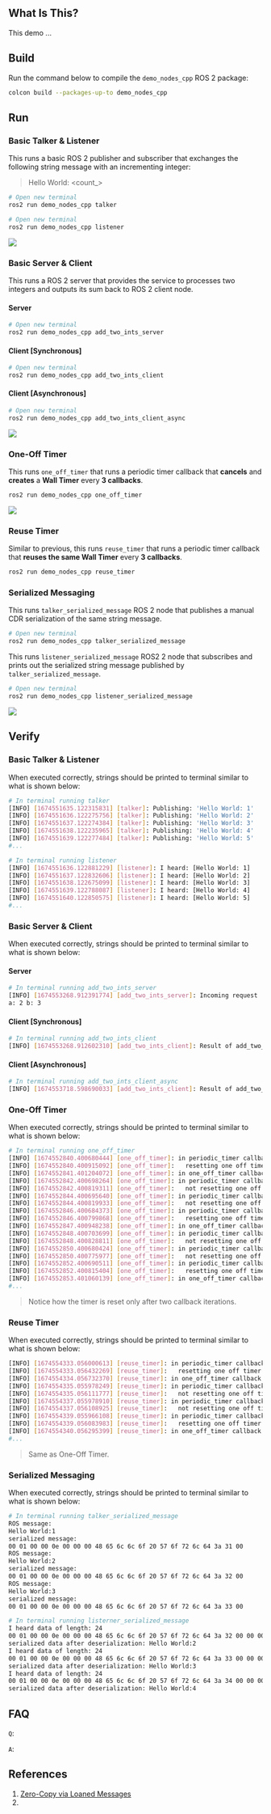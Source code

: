 ## **What Is This?**

This demo ...

## **Build**

Run the command below to compile the `demo_nodes_cpp` ROS 2 package:

```bash
colcon build --packages-up-to demo_nodes_cpp
```

## **Run**

### Basic Talker & Listener

This runs a basic ROS 2 publisher and subscriber that exchanges the following string message with an incrementing integer:

> Hello World: <count_>

```bash
# Open new terminal
ros2 run demo_nodes_cpp talker
```

```bash
# Open new terminal
ros2 run demo_nodes_cpp listener
```

![](img/talker_listener.png)

### Basic Server & Client

This runs a ROS 2 server that provides the service to processes two integers and outputs its sum back to ROS 2 client node. 

#### Server

```bash
# Open new terminal
ros2 run demo_nodes_cpp add_two_ints_server
```

#### Client [Synchronous]

```bash
# Open new terminal
ros2 run demo_nodes_cpp add_two_ints_client
```

#### Client [Asynchronous]

```bash
# Open new terminal
ros2 run demo_nodes_cpp add_two_ints_client_async
```

![](img/server_client.png)

### One-Off Timer

This runs `one_off_timer` that runs a periodic timer callback that **cancels** and **creates** a **Wall Timer** every **3 callbacks**.

```bash
ros2 run demo_nodes_cpp one_off_timer 
```

![](img/one_off_timer.png)

### Reuse Timer

Similar to previous, this runs `reuse_timer` that runs a periodic timer callback that **reuses the same Wall Timer** every **3 callbacks**.

```bash
ros2 run demo_nodes_cpp reuse_timer
```

### Serialized Messaging

This runs `talker_serialized_message` ROS 2 node that publishes a manual CDR serialization of the same string message.

```bash
# Open new terminal
ros2 run demo_nodes_cpp talker_serialized_message
```

This runs `listener_serialized_message` ROS2 2 node that subscribes and prints out the serialized string message published by `talker_serialized_message`. 
```bash
# Open new terminal
ros2 run demo_nodes_cpp listener_serialized_message
```

![](img/serialized_messaging.png)


## **Verify**

### Basic Talker & Listener

When executed correctly, strings should be printed to terminal similar to what is shown below:

```bash
# In terminal running talker
[INFO] [1674551635.122315831] [talker]: Publishing: 'Hello World: 1'
[INFO] [1674551636.122275756] [talker]: Publishing: 'Hello World: 2'
[INFO] [1674551637.122274384] [talker]: Publishing: 'Hello World: 3'
[INFO] [1674551638.122235965] [talker]: Publishing: 'Hello World: 4'
[INFO] [1674551639.122277484] [talker]: Publishing: 'Hello World: 5'
#...
```

```bash
# In terminal running listener
[INFO] [1674551636.122881229] [listener]: I heard: [Hello World: 1]
[INFO] [1674551637.122832606] [listener]: I heard: [Hello World: 2]
[INFO] [1674551638.122675099] [listener]: I heard: [Hello World: 3]
[INFO] [1674551639.122788087] [listener]: I heard: [Hello World: 4]
[INFO] [1674551640.122850575] [listener]: I heard: [Hello World: 5]
#...
```

### Basic Server & Client

When executed correctly, strings should be printed to terminal similar to what is shown below:

#### Server
```bash
# In terminal running add_two_ints_server
[INFO] [1674553268.912391774] [add_two_ints_server]: Incoming request
a: 2 b: 3
```

#### Client [Synchronous]
```bash
# In terminal running add_two_ints_client
[INFO] [1674553268.912602310] [add_two_ints_client]: Result of add_two_ints: 5
```

#### Client [Asynchronous]
```bash
# In terminal running add_two_ints_client_async
[INFO] [1674553718.598690033] [add_two_ints_client]: Result of add_two_ints: 5
```

### One-Off Timer

When executed correctly, strings should be printed to terminal similar to what is shown below:

```bash
# In terminal running one_off_timer
[INFO] [1674552840.400680444] [one_off_timer]: in periodic_timer callback
[INFO] [1674552840.400915092] [one_off_timer]:   resetting one off timer
[INFO] [1674552841.401204072] [one_off_timer]: in one_off_timer callback
[INFO] [1674552842.400698264] [one_off_timer]: in periodic_timer callback
[INFO] [1674552842.400819311] [one_off_timer]:   not resetting one off timer
[INFO] [1674552844.400695640] [one_off_timer]: in periodic_timer callback
[INFO] [1674552844.400819933] [one_off_timer]:   not resetting one off timer
[INFO] [1674552846.400684373] [one_off_timer]: in periodic_timer callback
[INFO] [1674552846.400799868] [one_off_timer]:   resetting one off timer
[INFO] [1674552847.400948238] [one_off_timer]: in one_off_timer callback
[INFO] [1674552848.400703699] [one_off_timer]: in periodic_timer callback
[INFO] [1674552848.400828811] [one_off_timer]:   not resetting one off timer
[INFO] [1674552850.400680424] [one_off_timer]: in periodic_timer callback
[INFO] [1674552850.400775977] [one_off_timer]:   not resetting one off timer
[INFO] [1674552852.400690511] [one_off_timer]: in periodic_timer callback
[INFO] [1674552852.400815404] [one_off_timer]:   resetting one off timer
[INFO] [1674552853.401060139] [one_off_timer]: in one_off_timer callback
#...
```

> Notice how the timer is reset only after two callback iterations.

### Reuse Timer

When executed correctly, strings should be printed to terminal similar to what is shown below:

```bash
[INFO] [1674554333.056000613] [reuse_timer]: in periodic_timer callback
[INFO] [1674554333.056432269] [reuse_timer]:   resetting one off timer
[INFO] [1674554334.056732370] [reuse_timer]: in one_off_timer callback
[INFO] [1674554335.055978249] [reuse_timer]: in periodic_timer callback
[INFO] [1674554335.056111777] [reuse_timer]:   not resetting one off timer
[INFO] [1674554337.055978910] [reuse_timer]: in periodic_timer callback
[INFO] [1674554337.056108925] [reuse_timer]:   not resetting one off timer
[INFO] [1674554339.055966108] [reuse_timer]: in periodic_timer callback
[INFO] [1674554339.056083983] [reuse_timer]:   resetting one off timer
[INFO] [1674554340.056295399] [reuse_timer]: in one_off_timer callback
#...
```

> Same as One-Off Timer.

### Serialized Messaging

When executed correctly, strings should be printed to terminal similar to what is shown below:

```bash
# In terminal running talker_serialized_message
ROS message:
Hello World:1
serialized message:
00 01 00 00 0e 00 00 00 48 65 6c 6c 6f 20 57 6f 72 6c 64 3a 31 00 
ROS message:
Hello World:2
serialized message:
00 01 00 00 0e 00 00 00 48 65 6c 6c 6f 20 57 6f 72 6c 64 3a 32 00 
ROS message:
Hello World:3
serialized message:
00 01 00 00 0e 00 00 00 48 65 6c 6c 6f 20 57 6f 72 6c 64 3a 33 00
```
```bash
# In terminal running listerner_serialized_message
I heard data of length: 24
00 01 00 00 0e 00 00 00 48 65 6c 6c 6f 20 57 6f 72 6c 64 3a 32 00 00 00
serialized data after deserialization: Hello World:2
I heard data of length: 24
00 01 00 00 0e 00 00 00 48 65 6c 6c 6f 20 57 6f 72 6c 64 3a 33 00 00 00
serialized data after deserialization: Hello World:3
I heard data of length: 24
00 01 00 00 0e 00 00 00 48 65 6c 6c 6f 20 57 6f 72 6c 64 3a 34 00 00 00
serialized data after deserialization: Hello World:4
```
## **FAQ**

`Q`: 

`A`: 

## **References**

1. [Zero-Copy via Loaned Messages](https://design.ros2.org/articles/zero_copy.html)
2. []()
